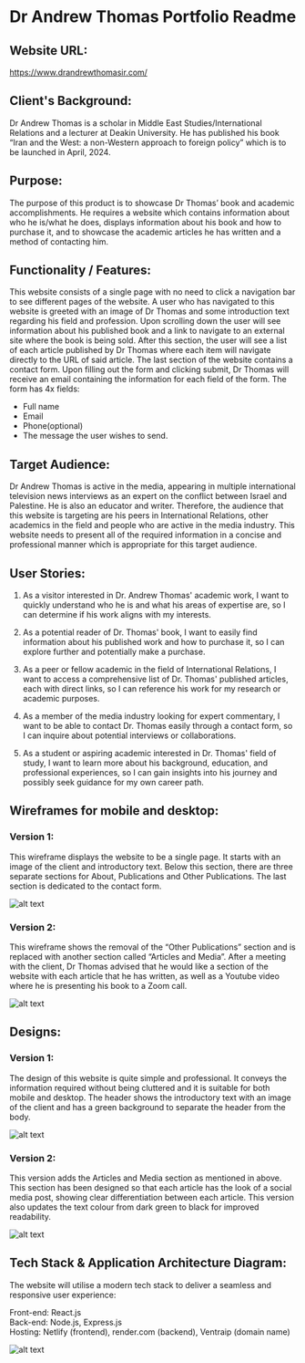 # Dr Andrew Thomas Portfolio Readme

## Website URL:

https://www.drandrewthomasir.com/

## Client's Background:
Dr Andrew Thomas is a scholar in Middle East Studies/International Relations and a
lecturer at Deakin University. He has published his book “Iran and the West: a non-Western approach to foreign policy” which is to be launched in April, 2024.

## Purpose:
The purpose of this product is to showcase Dr Thomas’ book and academic accomplishments. He requires a website which contains information about who he is/what he does, displays information about his book and how to purchase it, and to showcase the academic articles he has written and a method of contacting him.

## Functionality / Features:
This website consists of a single page with no need to click a navigation bar to see different pages of the website. A user who has navigated to this website is greeted with an image of Dr Thomas and some introduction text regarding his field and profession. Upon scrolling down the user will see information about his published book and a link to navigate to an external site where the book is being sold. After this section, the user will see a list of each article published by Dr Thomas where each item will navigate directly to the URL of said article. The last section of the website contains a contact form. Upon filling out the form and clicking submit, Dr Thomas will receive an email containing the information for each field of the form. The form has 4x fields: 

- Full name
- Email
- Phone(optional)
- The message the user wishes to send.

## Target Audience:
Dr Andrew Thomas is active in the media, appearing in multiple international television news interviews as an expert on the conflict between Israel and Palestine. He is also an educator and writer. Therefore, the audience that this website is targeting are his peers in International Relations, other academics in the field and people who are active in the media industry. This website needs to present all of the required information in a concise and professional manner which is appropriate for this target audience. 

## User Stories:

1. As a visitor interested in Dr. Andrew Thomas' academic work, I want to quickly understand who he is and what his areas of expertise are, so I can determine if his work aligns with my interests.

2. As a potential reader of Dr. Thomas' book, I want to easily find information about his published work and how to purchase it, so I can explore further and potentially make a purchase.

3. As a peer or fellow academic in the field of International Relations, I want to access a comprehensive list of Dr. Thomas' published articles, each with direct links, so I can reference his work for my research or academic purposes.

4. As a member of the media industry looking for expert commentary, I want to be able to contact Dr. Thomas easily through a contact form, so I can inquire about potential interviews or collaborations.

5. As a student or aspiring academic interested in Dr. Thomas' field of study, I want to learn more about his background, education, and professional experiences, so I can gain insights into his journey and possibly seek guidance for my own career path.

## Wireframes for mobile and desktop:

### Version 1:
This wireframe displays the website to be a single page. It starts with an image of the client and introductory text. Below this section, there are three separate sections for About, Publications and Other Publications. The last section is dedicated to the contact form.

![alt text](<src/Assets/Wireframes V1.png>)

### Version 2:
This wireframe shows the removal of the “Other Publications” section and is replaced with another section called “Articles and Media”. After a meeting with the client, Dr Thomas advised that he would like a section of the website with each article that he has written, as well as a Youtube video where he is presenting his book to a Zoom call.

![alt text](<src/Assets/Wireframes V2.png>)

## Designs:

### Version 1:
The design of this website is quite simple and professional. It conveys the information required without being cluttered and it is suitable for both mobile and desktop. The header shows the introductory text with an image of the client and has a green background to separate the header from the body.

![alt text](<src/Assets/Design V1.png>)

### Version 2:
This version adds the Articles and Media section as mentioned in above. This section has been designed so that each article has the look of a social media post, showing clear differentiation between each article. This version also updates the text colour from dark green to black for improved readability.

![alt text](<src/Assets/Design V2.png>)

## 

## Tech Stack & Application Architecture Diagram:
The website will utilise a modern tech stack to deliver a seamless and responsive user experience:

Front-end: React.js
<br>
Back-end: Node.js, Express.js
<br>
Hosting: Netlify (frontend), render.com (backend), Ventraip (domain name)

![alt text](<src/Assets/Architecture diagram.png>)